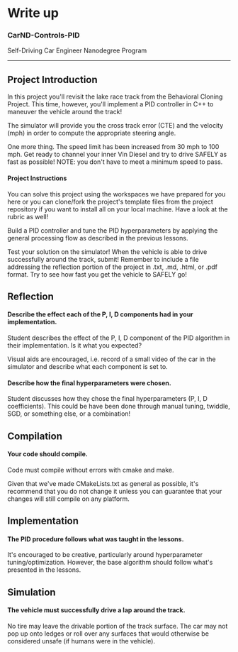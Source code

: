 # Write up
### CarND-Controls-PID
Self-Driving Car Engineer Nanodegree Program

---
## Project Introduction
In this project you'll revisit the lake race track from the Behavioral Cloning Project. This time, however, you'll implement a PID controller in C++ to maneuver the vehicle around the track!

The simulator will provide you the cross track error (CTE) and the velocity (mph) in order to compute the appropriate steering angle.

One more thing. The speed limit has been increased from 30 mph to 100 mph. Get ready to channel your inner Vin Diesel and try to drive SAFELY as fast as possible! NOTE: you don't have to meet a minimum speed to pass.


#### Project Instructions
You can solve this project using the workspaces we have prepared for you here or you can clone/fork the project's template files from the project repository if you want to install all on your local machine. Have a look at the rubric as well!

Build a PID controller and tune the PID hyperparameters by applying the general processing flow as described in the previous lessons.

Test your solution on the simulator!
When the vehicle is able to drive successfully around the track, submit! Remember to include a file addressing the reflection portion of the project in .txt, .md, .html, or .pdf format.
Try to see how fast you get the vehicle to SAFELY go!

## Reflection

#### Describe the effect each of the P, I, D components had in your implementation.
Student describes the effect of the P, I, D component of the PID algorithm in their implementation. Is it what you expected?

Visual aids are encouraged, i.e. record of a small video of the car in the simulator and describe what each component is set to.

#### Describe how the final hyperparameters were chosen.
Student discusses how they chose the final hyperparameters (P, I, D coefficients). This could be have been done through manual tuning, twiddle, SGD, or something else, or a combination!

## Compilation

#### Your code should compile.
Code must compile without errors with cmake and make.

Given that we've made CMakeLists.txt as general as possible, it's recommend that you do not change it unless you can guarantee that your changes will still compile on any platform.

## Implementation

#### The PID procedure follows what was taught in the lessons.
It's encouraged to be creative, particularly around hyperparameter tuning/optimization. However, the base algorithm should follow what's presented in the lessons.

## Simulation

#### The vehicle must successfully drive a lap around the track.

No tire may leave the drivable portion of the track surface. The car may not pop up onto ledges or roll over any surfaces that would otherwise be considered unsafe (if humans were in the vehicle).







